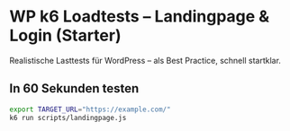 # WP k6 Loadtests – Landingpage & Login (Starter)

Realistische Lasttests für WordPress – als Best Practice, schnell startklar.

## In 60 Sekunden testen
```bash
export TARGET_URL="https://example.com/"
k6 run scripts/landingpage.js
